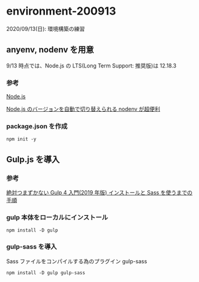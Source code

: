 # environment-200913

2020/09/13(日): 環境構築の練習

## anyenv, nodenv を用意

9/13 時点では、Node.js の LTS(Long Term Support: 推奨版)は 12.18.3

### 参考

[Node.js](https://nodejs.org/ja/)

[Node.js のバージョンを自動で切り替えられる nodenv が超便利](https://qiita.com/tonkotsuboy_com/items/5322d226b6783d25b5df)

### package.json を作成

```
npm init -y
```

## Gulp.js を導入

### 参考

[絶対つまずかない Gulp 4 入門(2019 年版)
インストールと Sass を使うまでの手順](https://ics.media/entry/3290/)

### gulp 本体をローカルにインストール

```
npm install -D gulp
```

### gulp-sass を導入

Sass ファイルをコンパイルする為のプラグイン gulp-sass

```
npm install -D gulp gulp-sass
```
